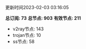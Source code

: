 更新时间2023-02-03 03:16:05

**总订阅: 73**
**总节点: 903**
**有效节点: 211**
- v2ray节点: 143
- trojan节点: 10
- ss节点: 58

